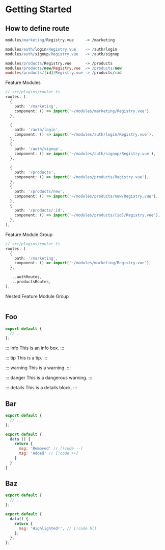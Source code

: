 # Getting Started

## How to define route

```coffee
modules/marketing/Registry.vue     -> /marketing

modules/auth/login/Registry.vue    -> /auth/login
modules/auth/signup/Registry.vue   -> /auth/signup

modules/products/Registry.vue      -> /products
modules/products/new/Registry.vue  -> /products/new
modules/products/[id]/Registry.vue -> /products/:id
```

Feature Modules

```ts
// src/plugins/router.ts
routes: [
  {
    path: '/marketing',
    component: () => import('~/modules/marketing/Registry.vue'),
  },

  {
    path: '/auth/login',
    component: () => import('~/modules/auth/login/Registry.vue'),
  },
  {
    path: '/auth/signup',
    component: () => import('~/modules/auth/signup/Registry.vue'),
  },

  {
    path: '/products',
    component: () => import('~/modules/products/Registry.vue'),
  },
  {
    path: '/products/new',
    component: () => import('~/modules/products/new/Registry.vue'),
  },
  {
    path: '/products/:id',
    component: () => import('~/modules/products/[id]/Registry.vue'),
  },
],
```

Feature Module Group

```ts
// src/plugins/router.ts
routes: [
  {
    path: '/marketing',
    component: () => import('~/modules/marketing/Registry.vue'),
  },

  ...authRoutes,
  ...productsRoutes,
],
```

Nested Feature Module Group

```ts

```

## Foo

```js
export default {
  // ...
};
```

::: info
This is an info box.
:::

::: tip
This is a tip.
:::

::: warning
This is a warning.
:::

::: danger
This is a dangerous warning.
:::

::: details
This is a details block.
:::

## Bar

```js
export default {
  // ...
};
```

```js
export default {
  data () {
    return {
      msg: 'Removed' // [!code --]
      msg: 'Added' // [!code ++]
    }
  }
}
```

## Baz

```js
export default {
  // ...
};
```

```js
export default {
  data() {
    return {
      msg: 'Highlighted!', // [!code hl]
    };
  },
};
```
